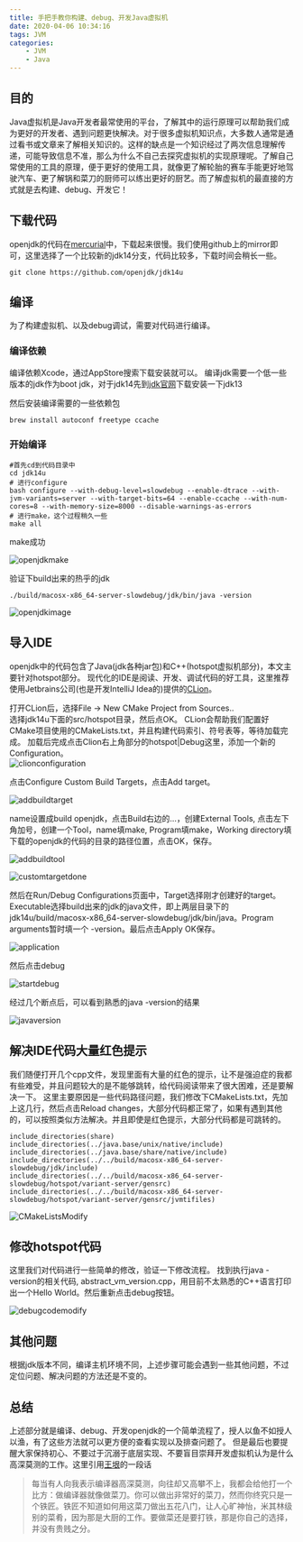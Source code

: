 ```yaml
---
title: 手把手教你构建、debug、开发Java虚拟机
date: 2020-04-06 10:34:16
tags: JVM
categories:
    - JVM
    - Java
---
```


## 目的

Java虚拟机是Java开发者最常使用的平台，了解其中的运行原理可以帮助我们成为更好的开发者、遇到问题更快解决。对于很多虚拟机知识点，大多数人通常是通过看书或文章来了解相关知识的。这样的缺点是一个知识经过了两次信息理解传递，可能导致信息不准，那么为什么不自己去探究虚拟机的实现原理呢。了解自己常使用的工具的原理，便于更好的使用工具，就像更了解轮胎的赛车手能更好地驾驶汽车、更了解锅和菜刀的厨师可以练出更好的厨艺。而了解虚拟机的最直接的方式就是去构建、debug、开发它！

<!-- more -->

## 下载代码

openjdk的代码在[mercurial](http://hg.openjdk.java.net/jdk/)中，下载起来很慢。我们使用github上的mirror即可，这里选择了一个比较新的jdk14分支，代码比较多，下载时间会稍长一些。
```
git clone https://github.com/openjdk/jdk14u
```

## 编译

为了构建虚拟机、以及debug调试，需要对代码进行编译。

### 编译依赖

编译依赖Xcode，通过AppStore搜索下载安装就可以。
编译jdk需要一个低一些版本的jdk作为boot jdk，对于jdk14先到[jdk官网](https://www.oracle.com/java/technologies/javase-jdk13-downloads.html)下载安装一下jdk13

然后安装编译需要的一些依赖包
```
brew install autoconf freetype ccache
```

### 开始编译
```
#首先cd到代码目录中
cd jdk14u
# 进行configure
bash configure --with-debug-level=slowdebug --enable-dtrace --with-jvm-variants=server --with-target-bits=64 --enable-ccache --with-num-cores=8 --with-memory-size=8000 --disable-warnings-as-errors
# 进行make，这个过程稍久一些
make all
```
make成功   

![openjdkmake](/assets/images/openjdkmake.png)  

验证下build出来的热乎的jdk

```
./build/macosx-x86_64-server-slowdebug/jdk/bin/java -version
```

![openjdkimage](/assets/images/openjdkversion.png)

## 导入IDE

openjdk中的代码包含了Java(jdk各种jar包)和C++(hotspot虚拟机部分)，本文主要针对hotspot部分。
现代化的IDE是阅读、开发、调试代码的好工具，这里推荐使用Jetbrains公司(也是开发IntelliJ Idea的)提供的[CLion](https://www.jetbrains.com/clion/)。

打开CLion后，选择File -> New CMake Project from Sources..   
选择jdk14u下面的src/hotspot目录，然后点OK。
CLion会帮助我们配置好CMake项目使用的CMakeLists.txt，并且构建代码索引、符号表等，等待加载完成。
加载后完成点击Clion右上角部分的hotspot|Debug这里，添加一个新的Configuration。   
![clionconfiguration](/assets/images/addnewconfiguration.png)

点击Configure Custom Build Targets，点击Add target。   

![addbuildtarget](/assets/images/addbuildtarget.png)   

name设置成build openjdk，点击Build右边的...，创建External Tools, 点击左下角加号，创建一个Tool，name填make, Program填make，Working directory填下载的openjdk的代码的目录的路径位置，点击OK，保存。

![addbuildtool](/assets/images/addbuildtool.png)

![customtargetdone](/assets/images/customtargetdone.png)

然后在Run/Debug Configurations页面中，Target选择刚才创建好的target。Executable选择build出来的jdk的java文件，即上两层目录下的jdk14u/build/macosx-x86_64-server-slowdebug/jdk/bin/java。Program arguments暂时填一个 -version。最后点击Apply OK保存。

![application](/assets/images/CustomBuildApplication.png)

然后点击debug

![startdebug](/assets/images/startdebug.png)

经过几个断点后，可以看到熟悉的java -version的结果

![javaversion](/assets/images/javaversiondebug.png)

## 解决IDE代码大量红色提示

我们随便打开几个cpp文件，发现里面有大量的红色的提示，让不是强迫症的我都有些难受，并且问题较大的是不能够跳转，给代码阅读带来了很大困难，还是要解决一下。
这里主要原因是一些代码路径问题，我们修改下CMakeLists.txt，先加上这几行，然后点击Reload changes，大部分代码都正常了，如果有遇到其他的，可以按照类似方法解决。并且即使是红色提示，大部分代码都是可跳转的。
```
include_directories(share)
include_directories(../java.base/unix/native/include)
include_directories(../java.base/share/native/include)
include_directories(../../build/macosx-x86_64-server-slowdebug/jdk/include)
include_directories(../../build/macosx-x86_64-server-slowdebug/hotspot/variant-server/gensrc)
include_directories(../../build/macosx-x86_64-server-slowdebug/hotspot/variant-server/gensrc/jvmtifiles)
```
![CMakeListsModify](/assets/images/CMakeListsModify.png)

## 修改hotspot代码

这里我们对代码进行一些简单的修改，验证一下修改流程。
找到执行java -version的相关代码, abstract_vm_version.cpp，用目前不太熟悉的C++语言打印出一个Hello World。然后重新点击debug按钮。

![debugcodemodify](/assets/images/vmversion.png)

## 其他问题

根据jdk版本不同，编译主机环境不同，上述步骤可能会遇到一些其他问题，不过定位问题、解决问题的方法还是不变的。

## 总结

上述部分就是编译、debug、开发openjdk的一个简单流程了，授人以鱼不如授人以渔，有了这些方法就可以更方便的查看实现以及排查问题了。
但是最后也要提醒大家保持初心、不要过于沉溺于底层实现、不要盲目崇拜开发虚拟机认为是什么高深莫测的工作。这里引用[王垠](http://www.yinwang.org/blog-cn/2019/12/24/compilers)的一段话
> 每当有人向我表示编译器高深莫测，向往却又高攀不上，我都会给他打一个比方：做编译器就像做菜刀。你可以做出非常好的菜刀，然而你终究只是一个铁匠。铁匠不知道如何用这菜刀做出五花八门，让人心旷神怡，米其林级别的菜肴，因为那是大厨的工作。要做菜还是要打铁，那是你自己的选择，并没有贵贱之分。